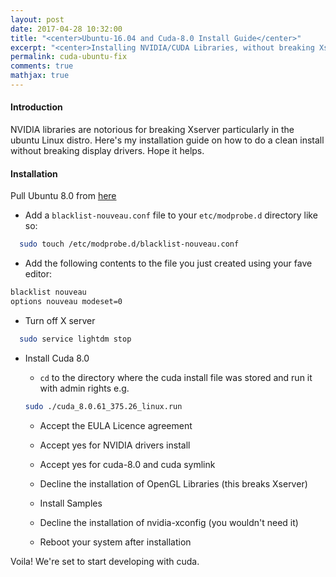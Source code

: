 ```yaml
---
layout: post
date: 2017-04-28 10:32:00
title: "<center>Ubuntu-16.04 and Cuda-8.0 Install Guide</center>"
excerpt: "<center>Installing NVIDIA/CUDA Libraries, without breaking Xserver in Ubuntu 16.04.</center>"
permalink: cuda-ubuntu-fix
comments: true
mathjax: true
---
```



#### Introduction

NVIDIA libraries are notorious for breaking Xserver particularly in the ubuntu Linux distro. Here's my installation guide on how to do a clean install without breaking display drivers. Hope it helps.

#### Installation

Pull Ubuntu 8.0 from [here](https://developer.nvidia.com/compute/cuda/8.0/Prod2/local_installers/cuda_8.0.61_375.26_linux-run)

- Add a `blacklist-nouveau.conf` file to your `etc/modprobe.d` directory like so:

```bash
  sudo touch /etc/modprobe.d/blacklist-nouveau.conf
```

- Add the following contents to the file you just created using your fave editor:

```bash
blacklist nouveau
options nouveau modeset=0
```

- Turn off X server

```bash
  sudo service lightdm stop
```

- Install Cuda 8.0

  - `cd` to the directory where the cuda install file was stored and run it with admin rights e.g.

  ```bash
  sudo ./cuda_8.0.61_375.26_linux.run
  ```

  - Accept the EULA Licence agreement

  - Accept yes for NVIDIA drivers install

  - Accept yes for cuda-8.0 and cuda symlink

  - Decline the installation of OpenGL Libraries (this breaks Xserver)

  - Install Samples

  - Decline the installation of nvidia-xconfig (you wouldn't need it)

  - Reboot your system after installation

Voila! We're set to start developing with cuda.
